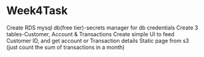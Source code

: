 # Week4Task
Create RDS mysql db(free tier)-secrets manager for db credentials
Create 3 tables-Customer, Account & Transactions
Create simple UI to feed Customer ID, and get account or Transaction details
Static page from s3 (just count the sum of transactions in a month)
